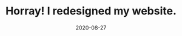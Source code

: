 ---
title: Horray! I redesigned my website.
summary: A few notes on my goals, the process, tools, and techniques I used along the way. 
date: 2020-08-27
tags:
  - post
  - latest
---